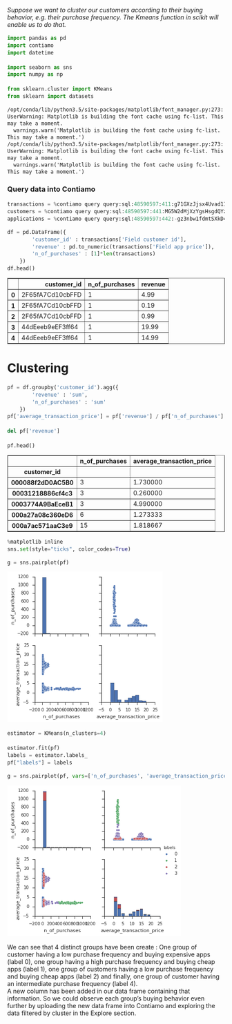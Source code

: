 
_Suppose we want to cluster our customers according to their buying behavior, e.g. their purchase frequency. The Kmeans function in scikit will enable us to do that._


```python
import pandas as pd
import contiamo
import datetime

import seaborn as sns
import numpy as np

from sklearn.cluster import KMeans
from sklearn import datasets
```

    /opt/conda/lib/python3.5/site-packages/matplotlib/font_manager.py:273: UserWarning: Matplotlib is building the font cache using fc-list. This may take a moment.
      warnings.warn('Matplotlib is building the font cache using fc-list. This may take a moment.')
    /opt/conda/lib/python3.5/site-packages/matplotlib/font_manager.py:273: UserWarning: Matplotlib is building the font cache using fc-list. This may take a moment.
      warnings.warn('Matplotlib is building the font cache using fc-list. This may take a moment.')


### Query data into Contiamo


```python
transactions = %contiamo query query:sql:48590597:411:g71GXzJjsx4Uvad11ouKjoYbQUNNPy-qRMKkBNZfyx4
customers = %contiamo query query:sql:48590597:441:MG5W2dMjXzYgsHsgdQYzmhv44dxEQX2Lodu5Uh2Hx_s
applications = %contiamo query query:sql:48590597:442:-gz3nbw1fdmtSXkD4zGNA-cVa7s6sQtRn8upCSn6uys            
```


```python
df = pd.DataFrame({
        'customer_id' : transactions['Field customer id'],
        'revenue' : pd.to_numeric(transactions['Field app price']),
        'n_of_purchases' : [1]*len(transactions)
    })
df.head()
```




<div>
<table border="1" class="dataframe">
  <thead>
    <tr style="text-align: right;">
      <th></th>
      <th>customer_id</th>
      <th>n_of_purchases</th>
      <th>revenue</th>
    </tr>
  </thead>
  <tbody>
    <tr>
      <th>0</th>
      <td>2F65fA7Cd10cbFFD</td>
      <td>1</td>
      <td>4.99</td>
    </tr>
    <tr>
      <th>1</th>
      <td>2F65fA7Cd10cbFFD</td>
      <td>1</td>
      <td>0.19</td>
    </tr>
    <tr>
      <th>2</th>
      <td>2F65fA7Cd10cbFFD</td>
      <td>1</td>
      <td>0.99</td>
    </tr>
    <tr>
      <th>3</th>
      <td>44dEeeb9eEF3ff64</td>
      <td>1</td>
      <td>19.99</td>
    </tr>
    <tr>
      <th>4</th>
      <td>44dEeeb9eEF3ff64</td>
      <td>1</td>
      <td>14.99</td>
    </tr>
  </tbody>
</table>
</div>



# Clustering


```python
pf = df.groupby('customer_id').agg({
        'revenue' : 'sum',
        'n_of_purchases' : 'sum'
    })
pf['average_transaction_price'] = pf['revenue'] / pf['n_of_purchases']

del pf['revenue']

pf.head()
```




<div>
<table border="1" class="dataframe">
  <thead>
    <tr style="text-align: right;">
      <th></th>
      <th>n_of_purchases</th>
      <th>average_transaction_price</th>
    </tr>
    <tr>
      <th>customer_id</th>
      <th></th>
      <th></th>
    </tr>
  </thead>
  <tbody>
    <tr>
      <th>000088f2dD0AC5B0</th>
      <td>3</td>
      <td>1.730000</td>
    </tr>
    <tr>
      <th>00031218886cf4c3</th>
      <td>3</td>
      <td>0.260000</td>
    </tr>
    <tr>
      <th>0003774A9BaEceB1</th>
      <td>3</td>
      <td>4.990000</td>
    </tr>
    <tr>
      <th>000a27a08c360eD6</th>
      <td>6</td>
      <td>1.273333</td>
    </tr>
    <tr>
      <th>000a7ac571aaC3e9</th>
      <td>15</td>
      <td>1.818667</td>
    </tr>
  </tbody>
</table>
</div>




```python
%matplotlib inline
sns.set(style="ticks", color_codes=True)
```


```python
g = sns.pairplot(pf)
```


![png](output_8_0.png)



```python
estimator = KMeans(n_clusters=4)

estimator.fit(pf)
labels = estimator.labels_
pf["labels"] = labels
```


```python
g = sns.pairplot(pf, vars=['n_of_purchases', 'average_transaction_price'], hue="labels")

```


![png](output_10_0.png)


We can see that 4 distinct groups have been create : One group of customer having a low purchase frequency and buying expensive apps (label 0), one group having a high purchase frequency and buying cheap apps (label 1), one group of customers having a low purchase frequency and buying cheap apps (label 2) and finally, one group of customer having an intermediate purchase frequency (label 4).  
A new column has been added in our data frame containing that information. So we could observe each group’s buying behavior even further by uploading the new data frame into Contiamo and exploring the data filtered by cluster in the Explore section. 

